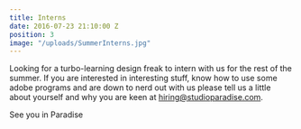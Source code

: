 ```yaml
---
title: Interns
date: 2016-07-23 21:10:00 Z
position: 3
image: "/uploads/SummerInterns.jpg"
---
```


Looking for a turbo-learning design freak to intern with us for the rest of the summer. If you are interested in interesting stuff, know how to use some adobe programs and are down to nerd out with us please tell us a little about yourself and why you are keen at hiring@studioparadise.com.

See you in Paradise